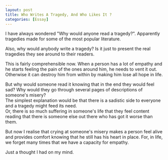 ```yaml
---
layout: post
title: Who Writes A Tragedy, And Who Likes It ?
categories: [Essay]
---
```


I have always wondered "Why would anyone read a tragedy?". Apparently tragedies made for
some of the most popular literature.

Also, why would anybody write a tragedy? Is it just to present the real tragedies they see
around to their readers.

This is fairly comprehensible now. When a person has a lot of empathy and he starts feeling
the pain of the ones around him, he needs to vent it out. Otherwise it can destroy him from
within by making him lose all hope in life.

But why would someone read it knowing that in the end they would feel sad? Why would they go
through several pages of descriptions of someone's misery?  
The simplest explanation would be that there is a sadistic side to everyone and a tragedy might
feed its need.  
Or, there is so much suffering in someone's life that they feel content reading that there is
someone else out there who has got it worse than them.

But now I realise that crying at someone's misery makes a person feel alive and provides
comfort knowing that he still has his heart in place. For, in life, we forget many times
that we have a capacity for empathy.

Just a thought I had on my mind.
